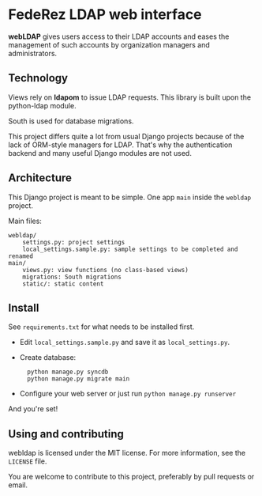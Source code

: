 FedeRez LDAP web interface
==========================

**webLDAP** gives users access to their LDAP accounts and eases the management
of such accounts by organization managers and administrators.

Technology
----------

Views rely on **ldapom** to issue LDAP requests. This library is built upon
the python-ldap module.

South is used for database migrations.

This project differs quite a lot from usual Django projects because of the lack
of ORM-style managers for LDAP. That's why the authentication backend and many
useful Django modules are not used.

Architecture
------------

This Django project is meant to be simple. One app `main` inside the `webldap` project.

Main files:

    webldap/
        settings.py: project settings
        local_settings.sample.py: sample settings to be completed and renamed
    main/
        views.py: view functions (no class-based views)
        migrations: South migrations
        static/: static content

Install
-------

See `requirements.txt` for what needs to be installed first.

* Edit `local_settings.sample.py` and save it as `local_settings.py`.
* Create database:

        python manage.py syncdb
        python manage.py migrate main

* Configure your web server or just run `python manage.py runserver`

And you're set!

Using and contributing
----------------------

webldap is licensed under the MIT license. For more information, see the
`LICENSE` file.

You are welcome to contribute to this project, preferably by pull requests or
email.
